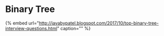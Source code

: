 # Binary Tree

{% embed url="http://javabypatel.blogspot.com/2017/10/top-binary-tree-interview-questions.html" caption="" %}

